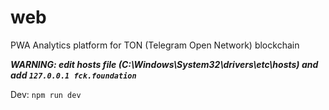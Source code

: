 # web
PWA Analytics platform for TON (Telegram Open Network) blockchain

***WARNING: edit hosts file (C:\Windows\System32\drivers\etc\hosts) and add ```127.0.0.1 fck.foundation```***

Dev: ```npm run dev```
